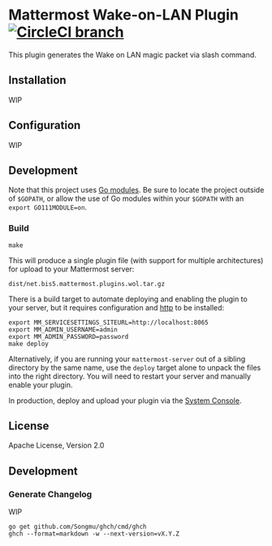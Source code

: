 # Mattermost Wake-on-LAN Plugin [![CircleCI branch](https://img.shields.io/circleci/project/github/maruTA-bis5/mattermost-plugin-wol/master.svg)](https://circleci.com/gh/maruTA-bis5/mattermost-plugin-wol)

This plugin generates the Wake on LAN magic packet via slash command.

## Installation
WIP

## Configuration
WIP

## Development
Note that this project uses [Go modules](https://github.com/golang/go/wiki/Modules). Be sure to locate the project outside of `$GOPATH`, or allow the use of Go modules within your `$GOPATH` with an `export GO111MODULE=on`.

### Build
```
make
```

This will produce a single plugin file (with support for multiple architectures) for upload to your Mattermost server:

```
dist/net.bis5.mattermost.plugins.wol.tar.gz
```

There is a build target to automate deploying and enabling the plugin to your server, but it requires configuration and [http](https://httpie.org/) to be installed:
```
export MM_SERVICESETTINGS_SITEURL=http://localhost:8065
export MM_ADMIN_USERNAME=admin
export MM_ADMIN_PASSWORD=password
make deploy
```

Alternatively, if you are running your `mattermost-server` out of a sibling directory by the same name, use the `deploy` target alone to  unpack the files into the right directory. You will need to restart your server and manually enable your plugin.

In production, deploy and upload your plugin via the [System Console](https://about.mattermost.com/default-plugin-uploads).

## License
Apache License, Version 2.0

## Development
### Generate Changelog
WIP
```
go get github.com/Songmu/ghch/cmd/ghch
ghch --format=markdown -w --next-version=vX.Y.Z
```
